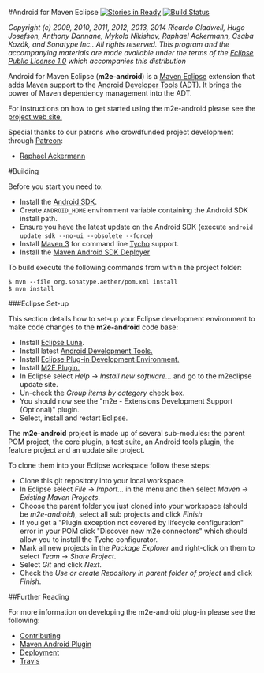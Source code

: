 #Android for Maven Eclipse [![Stories in Ready](http://badge.waffle.io/rgladwell/m2e-android.png)](http://waffle.io/rgladwell/m2e-android) [![Build Status](https://travis-ci.org/rgladwell/m2e-android.svg?branch=master)](https://travis-ci.org/rgladwell/m2e-android)

_Copyright (c) 2009, 2010, 2011, 2012, 2013, 2014 Ricardo Gladwell, Hugo Josefson, Anthony Dannane, Mykola Nikishov, Raphael Ackermann, Csaba Kozák, and Sonatype Inc.. All rights reserved. This program and the accompanying materials are made available under the terms of the [Eclipse Public License 1.0](http://www.eclipse.org/legal) which accompanies this distribution_

Android for Maven Eclipse (**m2e-android**) is a [Maven Eclipse](http://www.eclipse.org/m2e/) extension that adds Maven support to the [Android Developer Tools](http://developer.android.com/tools/sdk/eclipse-adt.html) (ADT). It brings the power of Maven dependency management into the ADT.

For instructions on how to get started using the m2e-android please see the [project web site.](http://rgladwell.github.com/m2e-android/)

Special thanks to our patrons who crowdfunded project development through [Patreon](http://www.patreon.com/rgladwell):

 * [Raphael Ackermann](https://twitter.com/acraphae)

#Building

Before you start you need to:

 * Install the [Android SDK](http://developer.android.com/sdk/index.html).
 * Create `ANDROID_HOME` environment variable containing the Android SDK install path. 
 * Ensure you have the latest update on the Android SDK (execute `android update sdk --no-ui --obsolete --force`) 
 * Install [Maven 3](http://maven.apache.org/download.html) for command line [Tycho](http://tycho.sonatype.org/) support.
 * Install the [Maven Android SDK Deployer](https://github.com/mosabua/maven-android-sdk-deployer)

To build execute the following commands from within the project folder:

```
$ mvn --file org.sonatype.aether/pom.xml install
$ mvn install
```
 
###Eclipse Set-up

This section details how to set-up your Eclipse development environment to make code changes to the **m2e-android** code base:

 * Install [Eclipse Luna](http://eclipse.org/downloads).
 * Install latest [Android Development Tools.](http://developer.android.com/sdk/installing/installing-adt.html)
 * Install [Eclipse Plug-in Development Environment.](http://www.eclipse.org/pde/)
 * Install [M2E Plugin.](http://www.eclipse.org/m2e/download)
 * In Eclipse select _Help -> Install new software..._ and go to the m2eclipse update site.
 * Un-check the _Group items by category_ check box.
 * You should now see the "m2e - Extensions Development Support (Optional)" plugin.
 * Select, install and restart Eclipse.

The **m2e-android** project is made up of several sub-modules: the parent POM project, the core plugin, a test suite, an Android tools plugin, the feature project and an update site project.

To clone them into your Eclipse workspace follow these steps: 

 * Clone this git repository into your local workspace.
 * In Eclipse select _File_ -> _Import..._ in the menu and then select _Maven_ -> _Existing Maven Projects_.
 * Choose the parent folder you just cloned into your workspace (should be _m2e-android_), select all sub projects and click _Finish_
 * If you get a "Plugin exception not covered by lifecycle configuration" error in your POM click "Discover new m2e connectors" which should allow you to install the Tycho configurator.
 * Mark all new projects in the _Package Explorer_ and right-click on them to select _Team_ -> _Share Project_.
 * Select _Git_ and click _Next_.
 * Check the _Use or create Repository in parent folder of project_ and click _Finish_.

##Further Reading

For more information on developing the m2e-android plug-in please see the following:

* [Contributing](https://github.com/rgladwell/m2e-android/blob/master/CONTRIBUTING.md)
* [Maven Android Plugin](https://code.google.com/p/maven-android-plugin)
* [Deployment](https://github.com/rgladwell/m2e-android/wiki/Deploying)
* [Travis](https://github.com/rgladwell/m2e-android/wiki/Travis)
